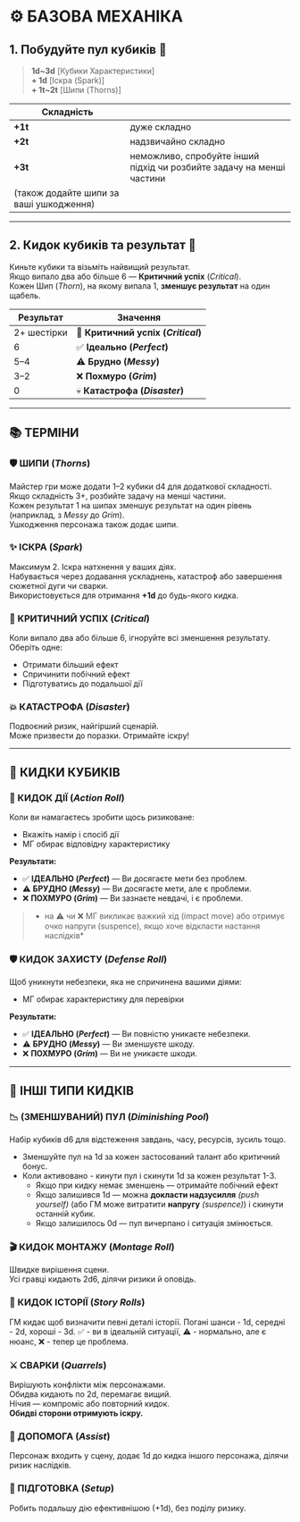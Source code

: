 
# ⚙️ **БАЗОВА МЕХАНІКА**

## 1. Побудуйте пул кубиків 🎲

>**1d~3d** [Кубики Характеристики]    
>**+ 1d** [Іскра (Spark)]    
>**+ 1t~2t** [Шипи (Thorns)]   

|Складність| |
|---------|------------------------|    
| **+1t** | дуже складно  
| **+2t** | надзвичайно складно    
| **+3t** | неможливо, спробуйте інший підхід чи розбийте задачу на менші частини
| (також додайте шипи за ваші ушкодження)

---

## 2. Кидок кубиків та результат 🎯

Киньте кубики та візьміть найвищий результат.  
Якщо випало два або більше 6 — **Критичний успіх** (*Critical*).  
Кожен Шип (*Thorn*), на якому випала 1, **зменшує результат** на один щабель.

| Результат      | Значення              |
|----------------|------------------------|
| 2+ шестірки    | 🌟 **Критичний успіх (*Critical*)** |
| 6              | ✅ **Ідеально (*Perfect*)** |
| 5–4            | ⚠️ **Брудно (*Messy*)**  |
| 3–2            | ❌ **Похмуро (*Grim*)** |
| 0              | 💀 **Катастрофа (*Disaster*)** |


---

## 📚 **ТЕРМІНИ**

### 🛡️ ШИПИ (*Thorns*)
Майстер гри може додати 1–2 кубики d4 для додаткової складності.  
Якщо складність 3+, розбийте задачу на менші частини.  
Кожен результат 1 на шипах зменшує результат на один рівень (наприклад, з *Messy* до *Grim*).  
Ушкодження персонажа також додає шипи.

### ✨ ІСКРА (*Spark*)
Максимум 2. Іскра натхнення у ваших діях.  
Набувається через додавання ускладнень, катастроф або завершення сюжетної дуги чи сварки.  
Використовується для отримання **+1d** до будь-якого кидка.

### 🌟 КРИТИЧНИЙ УСПІХ (*Critical*)
Коли випало два або більше 6, ігноруйте всі зменшення результату.  
Оберіть одне:
- Отримати більший ефект
- Спричинити побічний ефект
- Підготуватись до подальшої дії

### 💥 КАТАСТРОФА (*Disaster*)
Подвоєний ризик, найгірший сценарій.  
Може призвести до поразки. Отримайте іскру!

---

## 🎲 **КИДКИ КУБИКІВ**

### 🧭 КИДОК ДІЇ (*Action Roll*)
Коли ви намагаєтесь зробити щось ризиковане:
- Вкажіть намір і спосіб дії
- МГ обирає відповідну характеристику

**Результати:**
- ✅ **ІДЕАЛЬНО (*Perfect*)** — Ви досягаєте мети без проблем.
- ⚠️ **БРУДНО (*Messy*)** — Ви досягаєте мети, але є проблеми.
- ❌ **ПОХМУРО (*Grim*)** — Ви зазнаєте невдачі, і є проблеми.

> * на ⚠️ чи ❌ МГ викликає важкий хід (impact move) або отримує очко напруги (suspence), якщо хоче відкласти настання наслідків*

### 🛡️ КИДОК ЗАХИСТУ (*Defense Roll*)
Щоб уникнути небезпеки, яка не спричинена вашими діями:
- МГ обирає характеристику для перевірки

**Результати:**
- ✅ **ІДЕАЛЬНО (*Perfect*)** — Ви повністю уникаєте небезпеки.
- ⚠️ **БРУДНО (*Messy*)** — Ви зменшуєте шкоду.
- ❌ **ПОХМУРО (*Grim*)** — Ви не уникаєте шкоди.

---

## 🧮 **ІНШІ ТИПИ КИДКІВ**

### 📉 (ЗМЕНШУВАНИЙ) ПУЛ (*Diminishing Pool*)
Набір кубиків d6 для відстеження завдань, часу, ресурсів, зусиль тощо.
- Зменшуйте пул на 1d за кожен застосований талант або критичний бонус.
- Коли активовано - кинути пул і скинути 1d за кожен результат 1-3. 
    - Якщо при кидку немає зменшень — отримайте побічний ефект
    - Якщо залишився 1d — можна **докласти надзусилля** *(push yourself)* (або ГМ може витратити **напругу** *(suspence)*) і скинути останній кубик.
    - Якщо залишилось 0d — пул вичерпано і ситуація змінюється.

### 🎬 КИДОК МОНТАЖУ (*Montage Roll*)
Швидке вирішення сцени.  
Усі гравці кидають 2d6, ділячи ризики й оповідь.

### 📖 КИДОК ІСТОРІЇ (*Story Rolls*)
ГМ кидає щоб визначити певні деталі історії.
Погані шанси - 1d, середні - 2d, хороші - 3d.
✅ - ви в ідеальній ситуації, ⚠️ - нормально, але є нюанс, ❌ - тепер це проблема.

### ⚔️ СВАРКИ (*Quarrels*)
Вирішують конфлікти між персонажами.  
Обидва кидають по 2d, перемагає вищий.  
Нічия — компроміс або повторний кидок.  
**Обидві сторони отримують іскру.**

### 🤝 ДОПОМОГА (*Assist*)
Персонаж входить у сцену, додає 1d до кидка іншого персонажа, ділячи ризик наслідків.

### 🧠 ПІДГОТОВКА (*Setup*)
Робить подальшу дію ефективнішою (+1d), без поділу ризику.




